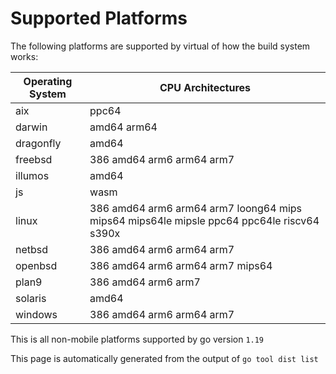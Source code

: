 # Supported Platforms

The following platforms are supported by virtual of how the build system works:

| Operating System | CPU Architectures |
| ---------------- | ----------------- |
| aix | ppc64 |
| darwin | amd64 arm64 |
| dragonfly | amd64 |
| freebsd | 386 amd64 arm6 arm64 arm7 |
| illumos | amd64 |
| js | wasm |
| linux | 386 amd64 arm6 arm64 arm7 loong64 mips mips64 mips64le mipsle ppc64 ppc64le riscv64 s390x |
| netbsd | 386 amd64 arm6 arm64 arm7 |
| openbsd | 386 amd64 arm6 arm64 arm7 mips64 |
| plan9 | 386 amd64 arm6 arm7 |
| solaris | amd64 |
| windows | 386 amd64 arm6 arm64 arm7 |

This is all non-mobile platforms supported by go version `1.19`

This page is automatically generated from the output of `go tool dist list`
